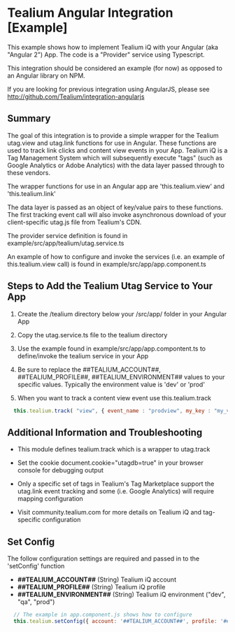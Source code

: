 # Tealium Angular Integration [Example]

This example shows how to implement Tealium iQ with your Angular (aka "Angular 2") App.  The code is a "Provider" service using Typescript.

This integration should be considered an example (for now) as opposed to an Angular library on NPM.

If you are looking for previous integration using AngularJS, please see http://github.com/Tealium/integration-angularjs

## Summary

The goal of this integration is to provide a simple wrapper for the Tealium utag.view and utag.link functions for use in Angular.  These functions are used to track link clicks and content view events in your App.  Tealium iQ is a Tag Management System which will subsequently execute "tags" (such as Google Analytics or Adobe Analytics) with the data layer passed through to these vendors.

The wrapper functions for use in an Angular app are 'this.tealium.view' and 'this.tealium.link'

The data layer is passed as an object of key/value pairs to these functions.  The first tracking event call will also invoke asynchronous download of your client-specific utag.js file from Tealium's CDN.

The provider service definition is found in example/src/app/tealium/utag.service.ts

An example of how to configure and invoke the services (i.e. an example of this.tealium.view call) is found in example/src/app/app.component.ts

## Steps to Add the Tealium Utag Service to Your App

1. Create the /tealium directory below your /src/app/ folder in your Angular App

2. Copy the utag.service.ts file to the tealium directory 

3. Use the example found in example/src/app/app.compontent.ts to define/invoke the tealium service in your App

4. Be sure to replace the ##TEALIUM_ACCOUNT##, ##TEALIUM_PROFILE##, ##TEALIUM_ENVIRONMENT## values to your specific values.  Typically the environment value is 'dev' or 'prod'

5. When you want to track a content view event use this.tealium.track

```javascript
  this.tealium.track( "view", { event_name : "prodview", my_key : "my_value", my_products_displayed : ["p1", "p2"] });
```


## Additional Information and Troubleshooting

* This module defines tealium.track which is a wrapper to utag.track

* Set the cookie document.cookie="utagdb=true" in your browser console for debugging output

* Only a specific set of tags in Tealium's Tag Marketplace support the utag.link event tracking and some (i.e. Google Analytics) will require mapping configuration

* Visit community.tealium.com for more details on Tealium iQ and tag-specific configuration


## Set Config

The follow configuration settings are required and passed in to the 'setConfig' function

- **##TEALIUM_ACCOUNT##** (String) Tealium iQ account
- **##TEALIUM_PROFILE##** (String) Tealium iQ profile
- **##TEALIUM_ENVIRONMENT##** (String) Tealium iQ environment ("dev", "qa", "prod")

```javascript
  // The example in app.component.js shows how to configure
  this.tealium.setConfig({ account: '##TEALIUM_ACCOUNT##', profile: '##TEALIUM_PROFILE##', environment: '##TEALIUM_ENVIRONMENT##' });
```

